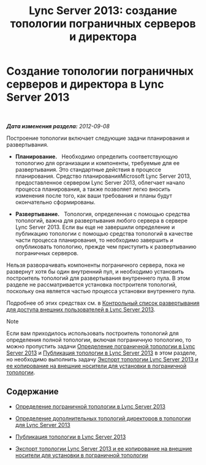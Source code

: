 ﻿---
title: 'Lync Server 2013: создание топологии пограничных серверов и директора'
TOCTitle: Создание топологии пограничных серверов и директора
ms:assetid: 11e5759e-d69f-4c39-8994-f467c279c558
ms:mtpsurl: https://technet.microsoft.com/ru-ru/library/Gg398202(v=OCS.15)
ms:contentKeyID: 49308992
ms.date: 05/19/2016
mtps_version: v=OCS.15
ms.translationtype: HT
---

# Создание топологии пограничных серверов и директора в Lync Server 2013

 

_**Дата изменения раздела:** 2012-09-08_

Построение топологии включает следующие задачи планирования и развертывания.

  - **Планирование.**   Необходимо определить соответствующую топологию для организации и компоненты, требуемые для ее развертывания. Это стандартные действия в процессе планирования. Средство планированияMicrosoft Lync Server 2013, предоставленное сервером Lync Server 2013, облегчает начало процесса планирования, а также позволяет легко вносить изменения после того, как ваши требования и планы будут окончательно сформированы.

  - **Развертывание.**   Топология, определенная с помощью средства топологий, важна для развертывания любого сервера в сервере Lync Server 2013. Если вы еще не завершили определение и публикацию топологии с помощью средства топологий в качестве части процесса планирования, то необходимо завершить и опубликовать топологию, прежде чем приступить к развертыванию пограничных серверов.

Нельзя разворачивать компоненты пограничного сервера, пока не развернут хотя бы один внутренний пул, и необходимо установить построитель топологий для развертывания внутреннего пула. В этом разделе не рассматривается установка построителя топологий, поскольку она является частью процесса установки внутреннего пула.

Подробнее об этих средствах см. в [Контрольный список развертывания для доступа внешних пользователей в Lync Server 2013](lync-server-2013-deployment-checklist-for-external-user-access.md).

> [!note]  
> Если вам приходилось использовать построитель топологий для определения полной топологии, включая пограничную топологию, то можно пропустить задачи <a href="lync-server-2013-define-your-edge-topology.md">Определение пограничной топологии в Lync Server 2013</a> и <a href="lync-server-2013-publish-your-topology.md">Публикация топологии в Lync Server 2013</a> в этом разделе, но необходимо выполнить задачу <a href="lync-server-2013-export-your-topology-and-copy-it-to-external-media-for-edge-installation.md">Экспорт топологии Lync Server 2013 и ее копирование на внешние носители для установки в пограничной топологии</a>.

## Содержание

  - [Определение пограничной топологии в Lync Server 2013](lync-server-2013-define-your-edge-topology.md)

  - [Определение дополнительных топологий директоров в топологии для Lync Server 2013](lync-server-2013-define-optional-director-topologies-in-your-topology.md)

  - [Публикация топологии в Lync Server 2013](lync-server-2013-publish-your-topology.md)

  - [Экспорт топологии Lync Server 2013 и ее копирование на внешние носители для установки в пограничной топологии](lync-server-2013-export-your-topology-and-copy-it-to-external-media-for-edge-installation.md)

